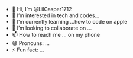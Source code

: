 - 👋 Hi, I’m @LilCasper1712
- 👀 I’m interested in tech and codes...
- 🌱 I’m currently learning ...how to code on apple 
- 💞️ I’m looking to collaborate on ...
- 📫 How to reach me ... on my phone 
- 😄 Pronouns: ...
- ⚡ Fun fact: ...

<!---
LilCasper1712/LilCasper1712 is a ✨ special ✨ repository because its `README.md` (this file) appears on your GitHub profile.
You can click the Preview link to take a look at your changes.
--->
